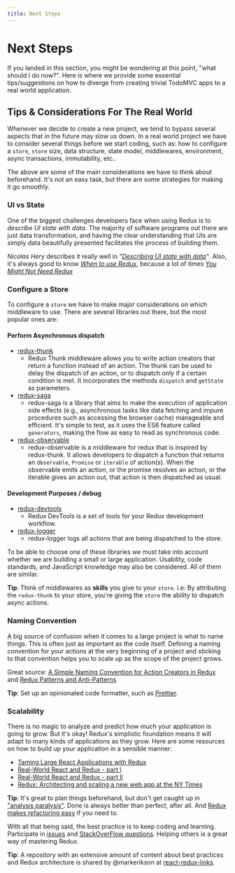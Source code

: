 ```yaml
---
title: Next Steps
---
```


# Next Steps

If you landed in this section, you might be wondering at this point, "what should I do now?". Here is where we provide some essential tips/suggestions on how to diverge from creating trivial TodoMVC apps to a real world application.

## Tips & Considerations For The Real World

Whenever we decide to create a new project, we tend to bypass several aspects that in the future may slow us down. In a real world project we have to consider several things before we start coding, such as: how to configure a `store`, `store` size, data structure, state model, middlewares, environment, async transactions, immutability, etc..

The above are some of the main considerations we have to think about beforehand. It's not an easy task, but there are some strategies for making it go smoothly.

### UI vs State

One of the biggest challenges developers face when using Redux is to _describe UI state with data_. The majority of software programs out there are just data transformation, and having the clear understanding that UIs are simply data beautifully presented facilitates the process of building them.

_Nicolas Hery_ describes it really well in _"[Describing UI state with data](http://nicolashery.com/describing-ui-state-with-data/)"_. Also, it's always good to know _[When to use Redux](https://medium.com/@fastphrase/when-to-use-redux-f0aa70b5b1e2)_, because a lot of times _[You Might Not Need Redux](https://medium.com/@dan_abramov/you-might-not-need-redux-be46360cf367)_

### Configure a Store

To configure a `store` we have to make major considerations on which middleware to use. There are several libraries out there, but the most popular ones are:

#### Perform Asynchronous dispatch

- [redux-thunk](https://github.com/gaearon/redux-thunk)
  - Redux Thunk middleware allows you to write action creators that return a function instead of an action. The thunk can be used to delay the dispatch of an action, or to dispatch only if a certain condition is met. It incorporates the methods `dispatch` and `getState` as parameters.
- [redux-saga](https://github.com/redux-saga/redux-saga)
  - redux-saga is a library that aims to make the execution of application side effects (e.g., asynchronous tasks like data fetching and impure procedures such as accessing the browser cache) manageable and efficient. It's simple to test, as it uses the ES6 feature called `generators`, making the flow as easy to read as synchronous code.
- [redux-observable](https://github.com/redux-observable/redux-observable)
  - redux-observable is a middleware for redux that is inspired by redux-thunk. It allows developers to dispatch a function that returns an `Observable`, `Promise` or `iterable` of action(s). When the observable emits an action, or the promise resolves an action, or the iterable gives an action out, that action is then dispatched as usual.

#### Development Purposes / debug

- [redux-devtools](https://github.com/reduxjs/redux-devtools)
  - Redux DevTools is a set of tools for your Redux development workflow.
- [redux-logger](https://github.com/evgenyrodionov/redux-logger)
  - redux-logger logs all actions that are being dispatched to the store.

To be able to choose one of these libraries we must take into account whether we are building a small or large application. Usability, code standards, and JavaScript knowledge may also be considered. All of them are similar.

**Tip**: Think of middlewares as **skills** you give to your `store`. i.e: By attributing the `redux-thunk` to your store, you're giving the `store` the ability to dispatch async actions.

### Naming Convention

A big source of confusion when it comes to a large project is what to name things. This is often just as important as the code itself. Defining a naming convention for your actions at the very beginning of a project and sticking to that convention helps you to scale up as the scope of the project grows.

Great source:
[A Simple Naming Convention for Action Creators in Redux](https://decembersoft.com/posts/a-simple-naming-convention-for-action-creators-in-redux-js/)
and
[Redux Patterns and Anti-Patterns](https://tech.affirm.com/redux-patterns-and-anti-patterns-7d80ef3d53bc)

**Tip**: Set up an opinionated code formatter, such as [Prettier](https://github.com/prettier/prettier).

### Scalability

There is no magic to analyze and predict how much your application is going to grow. But it's okay! Redux's simplistic foundation means it will adapt to many kinds of applications as they grow. Here are some resources on how to build up your application in a sensible manner:

- [Taming Large React Applications with Redux](http://slides.com/joelkanzelmeyer/taming-large-redux-apps#/)
- [Real-World React and Redux - part l](https://dzone.com/articles/real-world-reactjs-and-redux-part-1)
- [Real-World React and Redux - part ll](https://dzone.com/articles/real-world-reactjs-and-redux-part-2)
- [Redux: Architecting and scaling a new web app at the NY Times](https://www.youtube.com/watch?v=lI3IcjFg9Wk)

**Tip**: It's great to plan things beforehand, but don't get caught up in ["analysis paralysis"](https://en.wikipedia.org/wiki/Analysis_paralysis). Done is always better than perfect, after all. And [Redux makes refactoring easy](https://blog.boldlisting.com/so-youve-screwed-up-your-redux-store-or-why-redux-makes-refactoring-easy-400e19606c71) if you need to.

With all that being said, the best practice is to keep coding and learning. Participate in [issues](https://github.com/reduxjs/redux/issues) and [StackOverFlow questions](https://stackoverflow.com/questions/tagged/redux). Helping others is a great way of mastering Redux.

**Tip**: A repository with an extensive amount of content about best practices and Redux architecture is shared by @markerikson at [react-redux-links](https://github.com/markerikson/react-redux-links).
